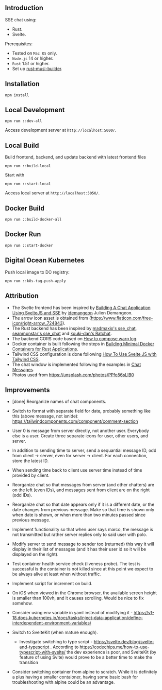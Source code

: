 ## Introduction

SSE chat using:

* Rust.
* Svelte.

Prerequisites:

* Tested on `Mac OS` only.
* `Node.js` 14 or higher.
* `Rust` 1.51 or higher.
* Set up [rust-musl-builder](https://github.com/emk/rust-musl-builder).

## Installation

```
npm install
```

## Local Development

```
npm run ::dev-all
```
Access development server at `http://localhost:5000/`.

## Local Build

Build frontend, backend, and update backend with latest frontend files

```
npm run ::build-local
```

Start with

```
npm run ::start-local
```

Access local server at `http://localhost:5050/`.

## Docker Build

```
npm run ::build-docker-all
```

## Docker Run

```
npm run ::start-docker
```

## Digital Ocean Kubernetes

Push local image to DO registry:

```
npm run ::k8s-tag-push-apply
```

## Attribution

* The Svelte frontend has been inspired by [Building A Chat Application Using SvelteJS and SSE](https://marmelab.com/blog/2020/10/02/build-a-chat-application-using-sveltejs-and-sse.html) by [jdemangeon](https://github.com/jdemangeon) Julien Demangeon.
* The arrow icon asset is obtained from (https://www.flaticon.com/free-icon/right-arrow_724843).
* The Rust backend has been inspired by [madmaxio's sse_chat](https://github.com/madmaxio/tokio/blob/203ab8bd5e91daea728e9bf1f907de211c222f27/warp/examples/sse_chat.rs), [seanmonstar's sse_chat](https://github.com/seanmonstar/warp/blob/b6d1fc0719604ef1010aec00544408e6af1289a5/examples/sse_chat.rs) and [kouki-dan's Ratchat](https://github.com/kouki-dan/Ratchat/blob/1f4f6fc3a7227076d32906121d2eaedb03c76115/src/main.rs).
* The backend CORS code based on [How to compose warp log](https://stackoverflow.com/questions/62107101/how-to-compose-warp-log).
* Docker container is built following the steps in [Building Minimal Docker Containers for Rust Applications](https://blog.semicolonsoftware.de/building-minimal-docker-containers-for-rust-applications/).
* Tailwind CSS configuration is done following [How To Use Svelte JS with Tailwind CSS](https://levelup.gitconnected.com/how-to-use-svelte-js-with-tailwind-css-f0554187eca1).
* The chat window is implemented following the examples in [Chat Messages](https://tailwindcomponents.com/component/chat-messages).
* Photos used from https://unsplash.com/photos/PPfo56sLIB0 

## Improvements

* [done] Reorganize names of chat components.
* Switch to format with separate field for date, probably something like this (above message, not isnide): https://tailwindcomponents.com/component/comment-section
* User 0 is message from server directly, not another user. Everybody else is a user. Create three separate icons for user, other users, and server.

* In addition to sending time to server, send a sequantial message ID, odd from client -> server, even for server -> client. For each connection, store the latest ID.
* When sending time back to client use server time instead of time provided by client.
* Reorganize chat so that messages from server (and other chatters) are on the left (even IDs), and messages sent from client are on the right (odd IDs).
* Reorganize chat so that date appears only if it is a different date, or the date changes from previous message. Make so that time is shown only when date is shown, or when more than two minutes passed since previous message.
* Implement functionality so that when user says marco, the message is not transmitted but rather server replies only to said user with polo.
* Modify server to send message to sender too (returned) this way it will display in their list of messages (and it has their user id so it will be displayed on the right).
* Test container health service check (liveness probe). The test is successful is the container is not killed since at this point we expect to be always alive at least when without traffic.
* Implement script for increment on build.
* On iOS when viewed in the Chrome browser, the available screen height is smaller than 100vh, and it causes scrolling. Would be nice to fix somehow.
* Consider using env variable in yaml instead of modifying it - https://v1-18.docs.kubernetes.io/docs/tasks/inject-data-application/define-interdependent-environment-variables/
* Switch to SvelteKit (when mature enough).
    * Investigate switching to type script - https://svelte.dev/blog/svelte-and-typescript . According to https://codechips.me/how-to-use-typescript-with-svelte/ the dev experience is poor, and SvelteKit (by feature of using Svite) would prove to be a better time to make the transition
* Consider switching container from alpine to scratch. While it is definitely a plus having a smaller contaioner, having some basic bash for troubleshooting with alpine could be an advantage.
